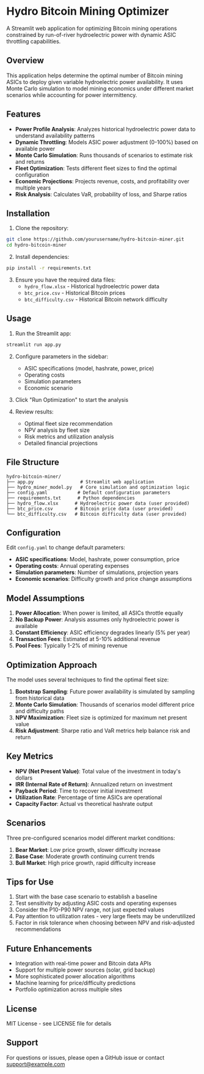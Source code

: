 # Hydro Bitcoin Mining Optimizer

A Streamlit web application for optimizing Bitcoin mining operations constrained by run-of-river hydroelectric power with dynamic ASIC throttling capabilities.

## Overview

This application helps determine the optimal number of Bitcoin mining ASICs to deploy given variable hydroelectric power availability. It uses Monte Carlo simulation to model mining economics under different market scenarios while accounting for power intermittency.

## Features

- **Power Profile Analysis**: Analyzes historical hydroelectric power data to understand availability patterns
- **Dynamic Throttling**: Models ASIC power adjustment (0-100%) based on available power
- **Monte Carlo Simulation**: Runs thousands of scenarios to estimate risk and returns
- **Fleet Optimization**: Tests different fleet sizes to find the optimal configuration
- **Economic Projections**: Projects revenue, costs, and profitability over multiple years
- **Risk Analysis**: Calculates VaR, probability of loss, and Sharpe ratios

## Installation

1. Clone the repository:
```bash
git clone https://github.com/yourusername/hydro-bitcoin-miner.git
cd hydro-bitcoin-miner
```

2. Install dependencies:
```bash
pip install -r requirements.txt
```

3. Ensure you have the required data files:
   - `hydro_flow.xlsx` - Historical hydroelectric power data
   - `btc_price.csv` - Historical Bitcoin prices
   - `btc_difficulty.csv` - Historical Bitcoin network difficulty

## Usage

1. Run the Streamlit app:
```bash
streamlit run app.py
```

2. Configure parameters in the sidebar:
   - ASIC specifications (model, hashrate, power, price)
   - Operating costs
   - Simulation parameters
   - Economic scenario

3. Click "Run Optimization" to start the analysis

4. Review results:
   - Optimal fleet size recommendation
   - NPV analysis by fleet size
   - Risk metrics and utilization analysis
   - Detailed financial projections

## File Structure

```
hydro-bitcoin-miner/
├── app.py                 # Streamlit web application
├── hydro_miner_model.py   # Core simulation and optimization logic
├── config.yaml           # Default configuration parameters
├── requirements.txt      # Python dependencies
├── hydro_flow.xlsx      # Hydroelectric power data (user provided)
├── btc_price.csv        # Bitcoin price data (user provided)
└── btc_difficulty.csv   # Bitcoin difficulty data (user provided)
```

## Configuration

Edit `config.yaml` to change default parameters:

- **ASIC specifications**: Model, hashrate, power consumption, price
- **Operating costs**: Annual operating expenses
- **Simulation parameters**: Number of simulations, projection years
- **Economic scenarios**: Difficulty growth and price change assumptions

## Model Assumptions

1. **Power Allocation**: When power is limited, all ASICs throttle equally
2. **No Backup Power**: Analysis assumes only hydroelectric power is available
3. **Constant Efficiency**: ASIC efficiency degrades linearly (5% per year)
4. **Transaction Fees**: Estimated at 5-10% additional revenue
5. **Pool Fees**: Typically 1-2% of mining revenue

## Optimization Approach

The model uses several techniques to find the optimal fleet size:

1. **Bootstrap Sampling**: Future power availability is simulated by sampling from historical data
2. **Monte Carlo Simulation**: Thousands of scenarios model different price and difficulty paths
3. **NPV Maximization**: Fleet size is optimized for maximum net present value
4. **Risk Adjustment**: Sharpe ratio and VaR metrics help balance risk and return

## Key Metrics

- **NPV (Net Present Value)**: Total value of the investment in today's dollars
- **IRR (Internal Rate of Return)**: Annualized return on investment
- **Payback Period**: Time to recover initial investment
- **Utilization Rate**: Percentage of time ASICs are operational
- **Capacity Factor**: Actual vs theoretical hashrate output

## Scenarios

Three pre-configured scenarios model different market conditions:

1. **Bear Market**: Low price growth, slower difficulty increase
2. **Base Case**: Moderate growth continuing current trends  
3. **Bull Market**: High price growth, rapid difficulty increase

## Tips for Use

1. Start with the base case scenario to establish a baseline
2. Test sensitivity by adjusting ASIC costs and operating expenses
3. Consider the P10-P90 NPV range, not just expected values
4. Pay attention to utilization rates - very large fleets may be underutilized
5. Factor in risk tolerance when choosing between NPV and risk-adjusted recommendations

## Future Enhancements

- Integration with real-time power and Bitcoin data APIs
- Support for multiple power sources (solar, grid backup)
- More sophisticated power allocation algorithms
- Machine learning for price/difficulty predictions
- Portfolio optimization across multiple sites

## License

MIT License - see LICENSE file for details

## Support

For questions or issues, please open a GitHub issue or contact support@example.com